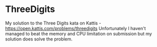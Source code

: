 # ThreeDigits
My solution to the Three Digits kata on Kattis - https://open.kattis.com/problems/threedigits
Unfortunately I haven't managed to beat the memory and CPU limitation on submission but my solution does solve the problem.
